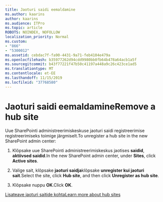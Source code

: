```yaml
---
title: Jaoturi saidi eemaldamine
ms.author: kaarins
author: kaarins
ms.audience: ITPro
ms.topic: article
ROBOTS: NOINDEX, NOFOLLOW
localization_priority: Normal
ms.custom:
- "866"
- "5300012"
ms.assetid: cebdac7f-fa90-4431-9a71-feb4104e479a
ms.openlocfilehash: b35977262d94cdd9980bb0fb64b478a64acb1a5f
ms.sourcegitcommit: b43f77221f47b50c41197a448a9c26c423ce1ad5
ms.translationtype: MT
ms.contentlocale: et-EE
ms.lasthandoff: 11/15/2019
ms.locfileid: "37768580"
---
```

# <a name="remove-a-hub-site"></a><span data-ttu-id="05539-102">Jaoturi saidi eemaldamine</span><span class="sxs-lookup"><span data-stu-id="05539-102">Remove a hub site</span></span>

<span data-ttu-id="05539-103">Uue SharePointi administreerimiskeskuse jaoturi saidi registreerimise registreerimiseks toimige järgmiselt.</span><span class="sxs-lookup"><span data-stu-id="05539-103">To unregister a hub site in the new SharePoint admin center:</span></span>
  
1. <span data-ttu-id="05539-104">Klõpsake uue SharePointi administreerimiskeskus jaotises **saidid**, **aktiivsed saidid**.</span><span class="sxs-lookup"><span data-stu-id="05539-104">In the new SharePoint admin center, under **Sites**, click **Active sites**.</span></span>

2. <span data-ttu-id="05539-105">Valige sait, klõpsake **jaoturi saidja**klõpsake **unregister kui jaoturi sait**.</span><span class="sxs-lookup"><span data-stu-id="05539-105">Select the site, click **Hub site**, and then click **Unregister as hub site**.</span></span>

3. <span data-ttu-id="05539-106">Klõpsake nuppu **OK**.</span><span class="sxs-lookup"><span data-stu-id="05539-106">Click **OK**.</span></span>

[<span data-ttu-id="05539-107">Lisateave jaoturi saitide kohta</span><span class="sxs-lookup"><span data-stu-id="05539-107">Learn more about hub sites</span></span>](https://support.office.com/article/what-is-a-sharepoint-hub-site-fe26ae84-14b7-45b6-a6d1-948b3966427f)
  